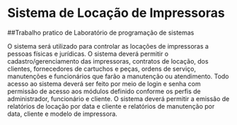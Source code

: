 # Sistema de Locação de Impressoras
##Trabalho pratico de Laboratório de programação de sistemas 

O sistema será utilizado para controlar as locações de impressoras a pessoas físicas e jurídicas. O sistema deverá permitir o cadastro/gerenciamento das impressoras, contratos de locação, dos clientes, fornecedores de cartuchos e peças, ordens de serviço, manutenções e funcionários que farão a manutenção ou atendimento. Todo acesso ao sistema deverá ser feito por meio de login e senha com permissão de acesso aos módulos definido conforme os perfis de administrador, funcionário e cliente. O sistema deverá permitir a emissão de relatórios de locação por data e cliente e relatórios de manutenção por data, cliente e modelo de impressora.
